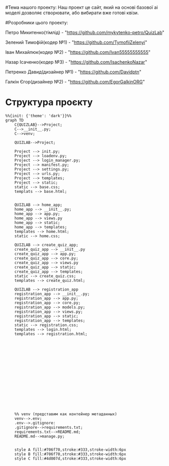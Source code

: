 


#Тема нашого проекту:
Наш проект це сайт, який на основі базової ai  моделі  дозволяє створювати, або вибирати вже готові квізи.

#Розробники цього проекту:

Петро Микитенко(тімлід) - "https://github.com/mykytenko-petro/QuizLab"

Зелений Тимофій(кодер №1) - "https://github.com/TymofiiZelenyi"

Іван Михайлюк(кодер  №2) - "https://github.com/Ivan55555555555"

Назар Ісаченко(кодер №3) - "https://github.com/IsachenkoNazar"

Петренко Давид(дизайнер №1) - "https://github.com/Davidptn"

Галкін Єгор(дизайнер №2) - "https://github.com/EgorGalkinORG"

# Структура проєкту
```mermaid
%%{init: {'theme': 'dark'}}%%
graph TD
    C{QUIZLAB}-->Project;
    C-->__init__.py;
    C-->venv;

    QUIZLAB-->Project;

    Project --> init.py;
    Project --> loadenv.py;
    Project --> login_manager.py;
    Project --> manifest.py;
    Project --> settings.py;
    Project --> urls.py;
    Project --> templates;
    Project --> static;
    static --> base.css;
    templats --> base.html;
   
   
    QUIZLAB --> home_app;
    home_app --> __init__.py;
    home_app --> app.py;
    home_app --> views.py
    home_app --> static;
    home_app --> templates;
    templates --> home.html;
    static --> home.css;

    QUIZLAB --> create_quiz_app;
    create_quiz_app --> __init__.py
    create_quiz_app --> app.py;
    create_quiz_app --> core.py;
    create_quiz_app --> views.py
    create_quiz_app --> static;
    create_quiz_app --> templates;
    static --> create_quiz.css;
    templates --> create_quiz.html;

    QUIZLAB --> registration_app
    registration_app --> __init__.py;
    registration_app --> app.py;
    registration_app --> core.py;
    registration_app --> models.py;
    registration_app --> views.py;
    registration_app --> static;
    registration_app --> templates;
    static --> registration.css;
    templates --> login.html;
    templates --> registration.html;






    



  
    
 

 

    
    %% venv (представим как контейнер метаданных)
    venv-->.env;
    .env-->.gitignore:
    .gitignore-->requirements.txt;
    requirements.txt-->README.md;
    README.md-->manage.py;
    

    style A fill:#706f70,stroke:#333,stroke-width:6px
    style B fill:#706f70,stroke:#333,stroke-width:6px
    style C fill:#4d007d,stroke:#333,stroke-width:6px
```





